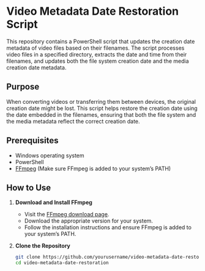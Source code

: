 # Video Metadata Date Restoration Script

This repository contains a PowerShell script that updates the creation date metadata of video files based on their filenames. The script processes video files in a specified directory, extracts the date and time from their filenames, and updates both the file system creation date and the media creation date metadata.

## Purpose

When converting videos or transferring them between devices, the original creation date might be lost. This script helps restore the creation date using the date embedded in the filenames, ensuring that both the file system and the media metadata reflect the correct creation date.

## Prerequisites

- Windows operating system
- PowerShell
- [FFmpeg](https://ffmpeg.org/download.html) (Make sure FFmpeg is added to your system’s PATH)

## How to Use

1. **Download and Install FFmpeg**
   - Visit the [FFmpeg download page](https://ffmpeg.org/download.html).
   - Download the appropriate version for your system.
   - Follow the installation instructions and ensure FFmpeg is added to your system’s PATH.

2. **Clone the Repository**
   ```sh
   git clone https://github.com/yourusername/video-metadata-date-restoration.git
   cd video-metadata-date-restoration
